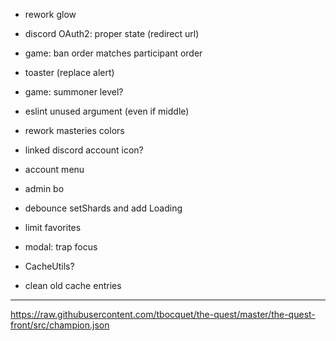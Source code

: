 - rework glow

- discord OAuth2: proper state (redirect url)
- game: ban order matches participant order
- toaster (replace alert)
- game: summoner level?
- eslint unused argument (even if middle)
- rework masteries colors
- linked discord account icon?
- account menu
- admin bo
- debounce setShards and add Loading
- limit favorites
- modal: trap focus
- CacheUtils?
- clean old cache entries

---

https://raw.githubusercontent.com/tbocquet/the-quest/master/the-quest-front/src/champion.json
